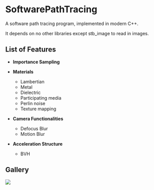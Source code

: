 # SoftwarePathTracing
A software path tracing program, implemented in modern C++. 

It depends on no other libraries except stb_image to read in images.

## List of Features 
- **Importance Sampling**
- **Materials**
    - Lambertian
    - Metal
    - Dielectric
    - Participating media
    - Perlin noise
    - Texture mapping

- **Camera Functionalities**
    - Defocus Blur
    - Motion Blur

- **Acceleration Structure**
    - BVH

## Gallery
![](https://github.com/wcvanvan/Renderer/blob/main/rendered_images/image2.jpg)
